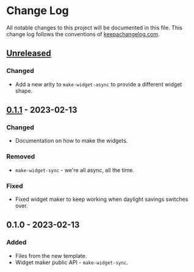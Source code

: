# Change Log
All notable changes to this project will be documented in this file. This change log follows the conventions of [keepachangelog.com](http://keepachangelog.com/).

## [Unreleased]
### Changed
- Add a new arity to `make-widget-async` to provide a different widget shape.

## [0.1.1] - 2023-02-13
### Changed
- Documentation on how to make the widgets.

### Removed
- `make-widget-sync` - we're all async, all the time.

### Fixed
- Fixed widget maker to keep working when daylight savings switches over.

## 0.1.0 - 2023-02-13
### Added
- Files from the new template.
- Widget maker public API - `make-widget-sync`.

[Unreleased]: https://github.com/your-name/csci4651/compare/0.1.1...HEAD
[0.1.1]: https://github.com/your-name/csci4651/compare/0.1.0...0.1.1
